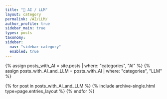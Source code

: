 ```yaml
---
title: "📌 AI / LLM"
layout: category
permalink: /AI/LLM/
author_profile: true
sidebar_main: true
types: posts
taxonomy:
sidebar:
  nav: "sidebar-category"
  enabled: true
---
```


{% assign posts_with_AI = site.posts | where: "categories", "AI" %}
{% assign posts_with_AI_and_LLM = posts_with_AI | where: "categories", "LLM" %}

{% for post in posts_with_AI_and_LLM %}
  {% include archive-single.html type=page.entries_layout %}
{% endfor %}

